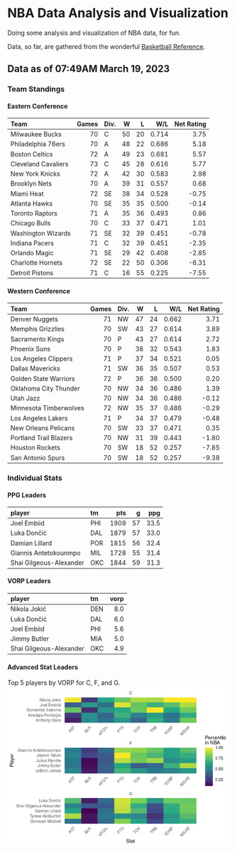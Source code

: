 # NBA Data Analysis and Visualization

Doing some analysis and visualization of NBA data, for fun.

Data, so far, are gathered from the wonderful [Basketball
Reference](https://www.basketball-reference.com/).

## Data as of 07:49AM March 19, 2023

### Team Standings

#### Eastern Conference

| Team                | Games | Div. |   W |   L |   W/L | Net Rating |
|:--------------------|------:|:-----|----:|----:|------:|-----------:|
| Milwaukee Bucks     |    70 | C    |  50 |  20 | 0.714 |       3.75 |
| Philadelphia 76ers  |    70 | A    |  48 |  22 | 0.686 |       5.18 |
| Boston Celtics      |    72 | A    |  49 |  23 | 0.681 |       5.57 |
| Cleveland Cavaliers |    73 | C    |  45 |  28 | 0.616 |       5.77 |
| New York Knicks     |    72 | A    |  42 |  30 | 0.583 |       2.98 |
| Brooklyn Nets       |    70 | A    |  39 |  31 | 0.557 |       0.68 |
| Miami Heat          |    72 | SE   |  38 |  34 | 0.528 |      -0.75 |
| Atlanta Hawks       |    70 | SE   |  35 |  35 | 0.500 |      -0.14 |
| Toronto Raptors     |    71 | A    |  35 |  36 | 0.493 |       0.86 |
| Chicago Bulls       |    70 | C    |  33 |  37 | 0.471 |       1.01 |
| Washington Wizards  |    71 | SE   |  32 |  39 | 0.451 |      -0.78 |
| Indiana Pacers      |    71 | C    |  32 |  39 | 0.451 |      -2.35 |
| Orlando Magic       |    71 | SE   |  29 |  42 | 0.408 |      -2.85 |
| Charlotte Hornets   |    72 | SE   |  22 |  50 | 0.306 |      -6.31 |
| Detroit Pistons     |    71 | C    |  16 |  55 | 0.225 |      -7.55 |

#### Western Conference

| Team                   | Games | Div. |   W |   L |   W/L | Net Rating |
|:-----------------------|------:|:-----|----:|----:|------:|-----------:|
| Denver Nuggets         |    71 | NW   |  47 |  24 | 0.662 |       3.71 |
| Memphis Grizzlies      |    70 | SW   |  43 |  27 | 0.614 |       3.89 |
| Sacramento Kings       |    70 | P    |  43 |  27 | 0.614 |       2.72 |
| Phoenix Suns           |    70 | P    |  38 |  32 | 0.543 |       1.83 |
| Los Angeles Clippers   |    71 | P    |  37 |  34 | 0.521 |       0.05 |
| Dallas Mavericks       |    71 | SW   |  36 |  35 | 0.507 |       0.53 |
| Golden State Warriors  |    72 | P    |  36 |  36 | 0.500 |       0.20 |
| Oklahoma City Thunder  |    70 | NW   |  34 |  36 | 0.486 |       1.39 |
| Utah Jazz              |    70 | NW   |  34 |  36 | 0.486 |      -0.12 |
| Minnesota Timberwolves |    72 | NW   |  35 |  37 | 0.486 |      -0.29 |
| Los Angeles Lakers     |    71 | P    |  34 |  37 | 0.479 |      -0.48 |
| New Orleans Pelicans   |    70 | SW   |  33 |  37 | 0.471 |       0.35 |
| Portland Trail Blazers |    70 | NW   |  31 |  39 | 0.443 |      -1.80 |
| Houston Rockets        |    70 | SW   |  18 |  52 | 0.257 |      -7.85 |
| San Antonio Spurs      |    70 | SW   |  18 |  52 | 0.257 |      -9.38 |

### Individual Stats

#### PPG Leaders

| player                  | tm  |  pts |   g |  ppg |
|:------------------------|:----|-----:|----:|-----:|
| Joel Embiid             | PHI | 1909 |  57 | 33.5 |
| Luka Dončić             | DAL | 1879 |  57 | 33.0 |
| Damian Lillard          | POR | 1815 |  56 | 32.4 |
| Giannis Antetokounmpo   | MIL | 1728 |  55 | 31.4 |
| Shai Gilgeous-Alexander | OKC | 1844 |  59 | 31.3 |

#### VORP Leaders

| player                  | tm  | vorp |
|:------------------------|:----|-----:|
| Nikola Jokić            | DEN |  8.0 |
| Luka Dončić             | DAL |  6.0 |
| Joel Embiid             | PHI |  5.6 |
| Jimmy Butler            | MIA |  5.0 |
| Shai Gilgeous-Alexander | OKC |  4.9 |

#### Advanced Stat Leaders

Top 5 players by VORP for C, F, and G.
![](README_files/figure-gfm/README-unnamed-chunk-7-1.png)<!-- -->
